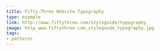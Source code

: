```yaml
---
title: Fifty-Three Website Typography
type: example
link: http://www.fiftythree.com/styleguide/typography
image: http_www.fiftythree.com_styleguide_typography.jpg
tags:
- patterns
---
```


